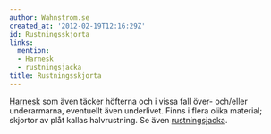 ```yaml
---
author: Wahnstrom.se
created_at: '2012-02-19T12:16:29Z'
id: Rustningsskjorta
links:
  mention:
  - Harnesk
  - rustningsjacka
title: Rustningsskjorta
---
```


[Harnesk] som även täcker höfterna och i vissa fall över- och/eller underarmarna, eventuellt även
underlivet. Finns i flera olika material; skjortor av plåt kallas halvrustning. Se även
[rustningsjacka].

  [Harnesk]: Harnesk
  [rustningsjacka]: rustningsjacka